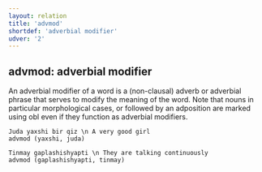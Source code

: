 ```yaml
---
layout: relation
title: 'advmod'
shortdef: 'adverbial modifier'
udver: '2'
---
```


## advmod: adverbial modifier
An adverbial modifier of a word is a (non-clausal) adverb or adverbial phrase that serves to modify the meaning of the word.
Note that nouns in particular morphological cases, or followed by an adposition are marked using obl even if they function as adverbial modifiers.

~~~ sdparse
Juda yaxshi bir qiz \n A very good girl
advmod (yaxshi, juda)
~~~

~~~ sdparse
Tinmay gaplashishyapti \n They are talking continuously 
advmod (gaplashishyapti, tinmay)
~~~



<!-- Interlanguage links updated Po 11. listopadu 2024, 20:10:20 CET -->
